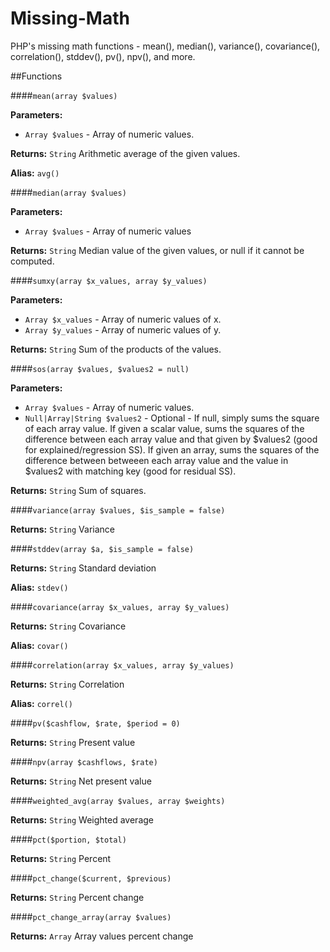 Missing-Math
============

PHP's missing math functions - mean(), median(), variance(), covariance(), correlation(), stddev(), pv(), npv(), and more.


##Functions

####`mean(array $values)`

**Parameters:**
 * `Array $values` - Array of numeric values.

**Returns:** `String` Arithmetic average of the given values.

**Alias:** `avg()`

####`median(array $values)`

**Parameters:**
 * `Array $values` - Array of numeric values

**Returns:** `String` Median value of the given values, or null if it cannot be computed.

####`sumxy(array $x_values, array $y_values)`

**Parameters:**
 * `Array $x_values` - Array of numeric values of x.
 * `Array $y_values` - Array of numeric values of y.

**Returns:** `String` Sum of the products of the values.

####`sos(array $values, $values2 = null)`

**Parameters:**
 * `Array $values` - Array of numeric values.
 * `Null|Array|String $values2` - Optional - If null, simply sums the square of each array value. If given a scalar value, sums the squares of the difference between each array value and that given by $values2 (good for explained/regression SS). If given an array, sums the squares of the difference between betweeen each array value and the value in $values2 with matching key (good for residual SS).

**Returns:** `String` Sum of squares.

####`variance(array $values, $is_sample = false)`

**Returns:** `String` Variance

####`stddev(array $a, $is_sample = false)`

**Returns:** `String` Standard deviation

**Alias:** `stdev()`

####`covariance(array $x_values, array $y_values)`

**Returns:** `String` Covariance

**Alias:** `covar()`

####`correlation(array $x_values, array $y_values)`

**Returns:** `String` Correlation

**Alias:** `correl()`

####`pv($cashflow, $rate, $period = 0)`

**Returns:** `String` Present value

####`npv(array $cashflows, $rate)`

**Returns:** `String` Net present value

####`weighted_avg(array $values, array $weights)`

**Returns:** `String` Weighted average

####`pct($portion, $total)`

**Returns:** `String` Percent

####`pct_change($current, $previous)`

**Returns:** `String` Percent change

####`pct_change_array(array $values)`

**Returns:** `Array` Array values percent change 


